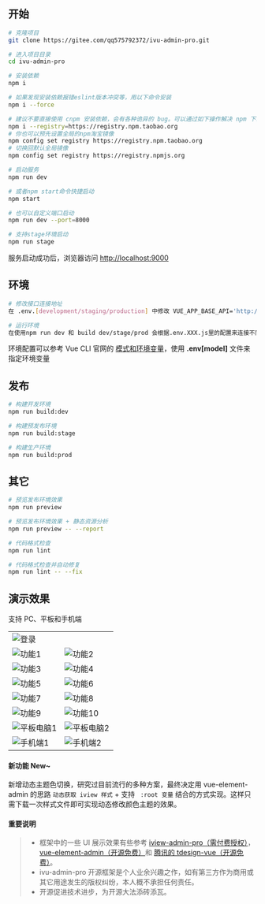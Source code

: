 ## 开始

```bash
# 克隆项目
git clone https://gitee.com/qq575792372/ivu-admin-pro.git

# 进入项目目录
cd ivu-admin-pro

# 安装依赖
npm i

# 如果发现安装依赖报错eslint版本冲突等，用以下命令安装
npm i --force

# 建议不要直接使用 cnpm 安装依赖，会有各种诡异的 bug。可以通过如下操作解决 npm 下载速度慢的问题
npm i --registry=https://registry.npm.taobao.org
# 你也可以预先设置全局的npm淘宝镜像
npm config set registry https://registry.npm.taobao.org
# 切换回默认全局镜像
npm config set registry https://registry.npmjs.org

# 启动服务
npm run dev

# 或者npm start命令快捷启动
npm start

# 也可以自定义端口启动
npm run dev --port=8000

# 支持stage环境启动
npm run stage
```

服务启动成功后，浏览器访问 [http://localhost:9000](http://localhost:9000)

## 环境

```bash
# 修改接口连接地址
在 .env.[development/staging/production] 中修改 VUE_APP_BASE_API='http://接口地址'

# 运行环境
在使用npm run dev 和 build dev/stage/prod 会根据.env.XXX.js里的配置来连接不同环境的接口地址
```

环境配置可以参考 Vue CLI 官网的 [模式和环境变量](https://cli.vuejs.org/zh/guide/mode-and-env.html)，使用 **.env[model]** 文件来指定环境变量

## 发布

```bash
# 构建开发环境
npm run build:dev

# 构建预发布环境
npm run build:stage

# 构建生产环境
npm run build:prod
```

## 其它

```bash
# 预览发布环境效果
npm run preview

# 预览发布环境效果 + 静态资源分析
npm run preview -- --report

# 代码格式检查
npm run lint

# 代码格式检查并自动修复
npm run lint -- --fix
```

## 演示效果

支持 PC、平板和手机端

<table>
    <tr>
        <td colspan="2"><img alt="登录" src="https://gitee.com/qq575792372/project-images/raw/master/ivu-admin-pro/login.png"/></td>
    </tr>
    <tr>
        <td><img alt="功能1" src="https://gitee.com/qq575792372/project-images/raw/master/ivu-admin-pro/1.png"/></td>
        <td><img alt="功能2" src="https://gitee.com/qq575792372/project-images/raw/master/ivu-admin-pro/2.png"/></td>
    </tr>
    <tr>
        <td><img alt="功能3" src="https://gitee.com/qq575792372/project-images/raw/master/ivu-admin-pro/3.png"/></td>
        <td><img alt="功能4" src="https://gitee.com/qq575792372/project-images/raw/master/ivu-admin-pro/4.png"/></td>
    </tr>
     <tr>
        <td><img alt="功能5" src="https://gitee.com/qq575792372/project-images/raw/master/ivu-admin-pro/5.png"/></td>
        <td><img alt="功能6" src="https://gitee.com/qq575792372/project-images/raw/master/ivu-admin-pro/6.png"/></td>
    </tr>
     <tr>
        <td><img alt="功能7" src="https://gitee.com/qq575792372/project-images/raw/master/ivu-admin-pro/7.png"/></td>
        <td><img alt="功能8" src="https://gitee.com/qq575792372/project-images/raw/master/ivu-admin-pro/8.png"/></td>
    </tr>
     <tr>
        <td><img alt="功能9" src="https://gitee.com/qq575792372/project-images/raw/master/ivu-admin-pro/9.png"/></td>
        <td><img alt="功能10" src="https://gitee.com/qq575792372/project-images/raw/master/ivu-admin-pro/10.png"/></td>
    </tr>
     <tr>
        <td><img alt="平板电脑1" src="https://gitee.com/qq575792372/project-images/raw/master/ivu-admin-pro/pad-1.png"/></td>
        <td><img alt="平板电脑2" src="https://gitee.com/qq575792372/project-images/raw/master/ivu-admin-pro/pad-2.png"/></td>
    </tr>
     <tr>
        <td><img alt="手机端1" src="https://gitee.com/qq575792372/project-images/raw/master/ivu-admin-pro/mobile-1.png"/></td>
        <td><img alt="手机端2" src="https://gitee.com/qq575792372/project-images/raw/master/ivu-admin-pro/mobile-2.png"/></td>
    </tr>
</table>

#### 新功能 New~

新增动态主题色切换，研究过目前流行的多种方案，最终决定用 vue-element-admin 的思路 `动态获取 iview 样式` + 支持 ` :root 变量` 结合的方式实现。这样只需下载一次样式文件即可实现动态修改颜色主题的效果。

#### 重要说明

> - 框架中的一些 UI 展示效果有些参考 [iview-admin-pro（需付费授权）](https://pro.iviewui.com/admin-pro/introduce)，[vue-element-admin（开源免费）](https://panjiachen.gitee.io/vue-element-admin-site/zh/guide/)和 [腾讯的 tdesign-vue（开源免费）](https://tdesign.tencent.com/starter/)。
> - ivu-admin-pro 开源框架是个人业余兴趣之作，如有第三方作为商用或其它用途发生的版权纠纷，本人概不承担任何责任。
> - 开源促进技术进步，为开源大法添砖添瓦。
